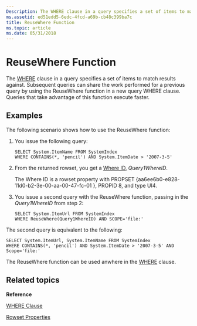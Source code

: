 ```yaml
---
Description: The WHERE clause in a query specifies a set of items to match results against.
ms.assetid: ed51edd5-6edc-4fcd-a69b-cb48c399ba7c
title: ReuseWhere Function
ms.topic: article
ms.date: 05/31/2018
---
```


# ReuseWhere Function

The [WHERE](-search-sql-where.md) clause in a query specifies a set of items to match results against. Subsequent queries can share the work performed for a previous query by using the ReuseWhere function in a new query WHERE clause. Queries that take advantage of this function execute faster.

## Examples

The following scenario shows how to use the ReuseWhere function:

1.  You issue the following query:
    ```
    SELECT System.ItemName FROM SystemIndex 
    WHERE CONTAINS(*, 'pencil') AND System.ItemDate > '2007-3-5'
    ```

    

2.  From the returned rowset, you get a [Where ID](-search-sql-rowset-properties.md), *Query1WhereID*.

    The Where ID is a rowset property with PROPSET {aa6ee6b0-e828-11d0-b2-3e-00-aa-00-47-fc-01 }, PROPID 8, and type UI4.

3.  You issue a second query with the ReuseWhere function, passing in the *Query1WhereID* from step 2:
    ```
    SELECT System.ItemUrl FROM SystemIndex 
    WHERE ReuseWhere(Query1WhereID) AND SCOPE='file:'
    ```

    

The second query is equivalent to the following:


```
SELECT System.ItemUrl, System.ItemName FROM SystemIndex 
WHERE CONTAINS(*, 'pencil') AND System.ItemDate > '2007-3-5' AND Scope='file:'
```



The ReuseWhere function can be used anwhere in the [WHERE](-search-sql-where.md) clause.

## Related topics

<dl> <dt>

**Reference**
</dt> <dt>

[WHERE Clause](-search-sql-where.md)
</dt> <dt>

[Rowset Properties](-search-sql-rowset-properties.md)
</dt> </dl>

 

 



